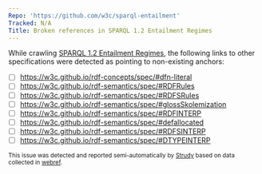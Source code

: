 ```yaml
---
Repo: 'https://github.com/w3c/sparql-entailment'
Tracked: N/A
Title: Broken references in SPARQL 1.2 Entailment Regimes
---
```


While crawling [SPARQL 1.2 Entailment Regimes](https://w3c.github.io/sparql-entailment/spec/), the following links to other specifications were detected as pointing to non-existing anchors:
* [ ] https://w3c.github.io/rdf-concepts/spec/#dfn-literal
* [ ] https://w3c.github.io/rdf-semantics/spec/#RDFRules
* [ ] https://w3c.github.io/rdf-semantics/spec/#RDFSRules
* [ ] https://w3c.github.io/rdf-semantics/spec/#glossSkolemization
* [ ] https://w3c.github.io/rdf-semantics/spec/#RDFINTERP
* [ ] https://w3c.github.io/rdf-semantics/spec/#defallocated
* [ ] https://w3c.github.io/rdf-semantics/spec/#RDFSINTERP
* [ ] https://w3c.github.io/rdf-semantics/spec/#DTYPEINTERP

<sub>This issue was detected and reported semi-automatically by [Strudy](https://github.com/w3c/strudy/) based on data collected in [webref](https://github.com/w3c/webref/).</sub>
